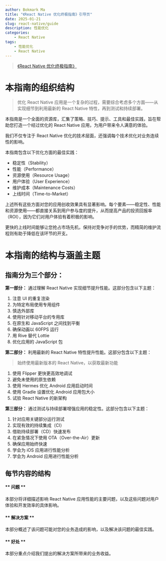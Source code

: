 ```yaml
---
author: Bokmark Ma
title: "《React Native 优化终极指南》引导页"
date: 2025-01-21
slug: react-native/guide
description: 性能优化
categories:
    - React Native
tags:
    - 性能优化
    - React Native
---
```


> [《React Native 优化终极指南》](https://5711799.fs1.hubspotusercontent-na1.net/hubfs/5711799/The%20Ultimate%20Guide%20to%20React%20Native%20Optimization%202024%20Edition.pdf)

# 本指南的组织结构
> 优化 React Native 应用是一个复杂的过程，需要综合考虑多个方面——从实现细节到利用最新的 React Native 特性，再到测试和持续部署。

本指南是一个全面的资源库，汇集了策略、技巧、提示、工具和最佳实践，旨在帮助您打造一个经过优化的 React Native 应用，为用户带来令人满意的体验。

我们不仅专注于 React Native 优化的技术层面，还强调每个技术优化对业务连续性的影响。

本指南包含以下优化方面的最佳实践：
- 稳定性（Stability）
- 性能（Performance）
- 资源使用（Resource Usage）
- 用户体验（User Experience）
- 维护成本（Maintenance Costs）
- 上线时间（Time-to-Market）

上述所有这些方面对您的应用创收效果具有显著影响。每个要素——稳定性、性能和资源使用——都直接关系到用户参与度的提升，从而提高产品的投资回报率（ROI），因为它们对用户体验有着积极的影响。

更快的上线时间能够让您抢占市场先机，保持对竞争对手的优势，而精简的维护流程则有助于降低在该环节的开支。

# 本指南的结构与涵盖主题

## 指南分为三个部分：

**第一部分：** 通过理解 React Native 实现细节提升性能。这部分包含以下主题：
1. 注意 UI 的重复渲染
2. 为特定布局使用专用组件
3. 慎选外部库
4. 使用针对移动平台的专用库
5. 在原生和 JavaScript 之间找到平衡
6. 确保动画以 60FPS 运行
7. 用 Rive 替代 Lottie
8. 优化应用的 JavaScript 包

**第二部分：** 利用最新的 React Native 特性提升性能。这部分包含以下主题：
> 始终使用最新版本的 React Native，以获取最新功能
1. 使用 Flipper 更快更高效地调试
2. 避免未使用的原生依赖
3. 使用 Hermes 优化 Android 应用启动时间
4. 使用 Gradle 设置优化 Android 应用包大小
5. 试验 React Native 的新架构

**第三部分：** 通过测试与持续部署增强应用的稳定性。这部分包含以下主题：
1. 针对应用关键部分运行测试
2. 实现有效的持续集成（CI）
3. 借助持续部署（CD）快速发布
4. 在紧急情况下使用 OTA（Over-the-Air）更新
5. 确保应用始终快速
6. 学会为 iOS 应用进行性能分析
7. 学会为 Android 应用进行性能分析

## 每节内容的结构

#### ** 问题 **

本部分将详细描述影响 React Native 应用性能的主要问题，以及这些问题对用户体验和开发效率的具体影响。

#### ** 解决方案 **

本部分概述了该问题可能对您的业务造成的影响，以及解决该问题的最佳实践。

#### ** 好处 **

本部分重点介绍我们提出的解决方案所带来的业务收益。


